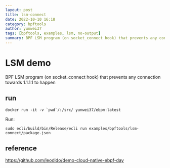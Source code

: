 ```yaml
---
layout: post
title: lsm-connect
date: 2022-10-10 16:18
category: bpftools
author: yunwei37
tags: [bpftools, examples, lsm, no-output]
summary: BPF LSM program (on socket_connect hook) that prevents any connection towards 1.1.1.1 to happen
---
```



# LSM demo

BPF LSM program (on socket_connect hook) that prevents any connection towards 1.1.1.1 to happen

## run

```console
docker run -it -v `pwd`/:/src/ yunwei37/ebpm:latest
```

Run:

```console
sudo ecli/build/bin/Release/ecli run examples/bpftools/lsm-connect/package.json
```

## reference

https://github.com/leodido/demo-cloud-native-ebpf-day